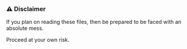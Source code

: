 ### :warning: Disclaimer

If you plan on reading these files, then be prepared to be faced with an absolute mess.

Proceed at your own risk.

